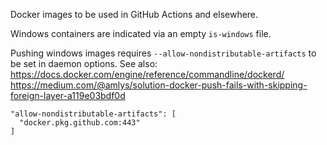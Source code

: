 Docker images to be used in GitHub Actions and elsewhere.

Windows containers are indicated via an empty `is-windows` file.

Pushing windows images requires `--allow-nondistributable-artifacts` to be set in daemon options.
See also: https://docs.docker.com/engine/reference/commandline/dockerd/
https://medium.com/@amlys/solution-docker-push-fails-with-skipping-foreign-layer-a119e03bdf0d

```
"allow-nondistributable-artifacts": [
  "docker.pkg.github.com:443"
]
```